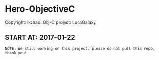 # Hero-ObjectiveC
Copyright: lkzhao. Obj-C project: LucaGalaxy.

## START AT: 2017-01-22

```NOTE: We still working on this project, please do not pull this repo, thank you!```
